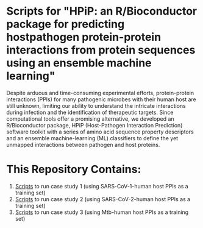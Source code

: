 # Scripts for "HPiP: an R/Bioconductor package for predicting hostpathogen protein-protein interactions from protein sequences using an ensemble machine learning"
Despite arduous and time-consuming experimental efforts, protein-protein interactions (PPIs) for many pathogenic microbes with their human host are still unknown, limiting our ability to understand the intricate interactions during infection and the identification of therapeutic targets. Since computational tools offer a promising alternative, we developed an R/Bioconductor package, HPiP (Host-Pathogen Interaction Prediction) software toolkit with a series of amino acid sequence property descriptors and an ensemble machine-learning (ML) classifiers to define the yet unmapped interactions between pathogen and host proteins.

# This Repository Contains:
1. [Scripts](https://github.com/mrbakhsh/HPiP_pub/blob/main/R/Scripts_Model1.R) to run case study 1 (using SARS-CoV-1-human host PPIs as a training set)
2. [Scripts](https://github.com/mrbakhsh/HPiP_pub/blob/main/R/Scripts_Model2.R) to run case study 2 (using SARS-CoV-2-human host PPIs as a training set)
3. [Scripts]() to run case study 3 (using Mtb-human host PPIs as a training set)
